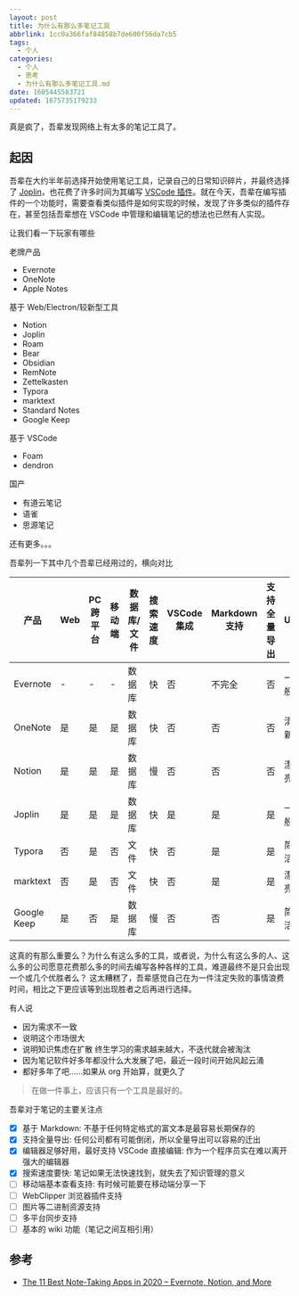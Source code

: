 ```yaml
---
layout: post
title: 为什么有那么多笔记工具
abbrlink: 1cc0a366faf84858b7de600f56da7cb5
tags:
  - 个人
categories:
  - 个人
  - 思考
  - 为什么有那么多笔记工具.md
date: 1605445583721
updated: 1675735179233
---
```


真是疯了，吾辈发现网络上有太多的笔记工具了。

## 起因

吾辈在大约半年前选择开始使用笔记工具，记录自己的日常知识碎片，并最终选择了 [Joplin](https://joplinapp.org/)，也花费了许多时间为其编写 [VSCode 插件](https://marketplace.visualstudio.com/items?itemName=rxliuli.joplin-vscode-plugin)。就在今天，吾辈在编写插件的一个功能时，需要查看类似插件是如何实现的时候，发现了许多类似的插件存在，甚至包括吾辈想在 VSCode 中管理和编辑笔记的想法也已然有人实现。

让我们看一下玩家有哪些

老牌产品

- Evernote
- OneNote
- Apple Notes

基于 Web/Electron/较新型工具

- Notion
- Joplin
- Roam
- Bear
- Obsidian
- RemNote
- Zettelkasten
- Typora
- marktext
- Standard Notes
- Google Keep

基于 VSCode

- Foam
- dendron

国产

- 有道云笔记
- 语雀
- 思源笔记

还有更多。。。

吾辈列一下其中几个吾辈已经用过的，横向对比

| 产品          | Web | PC 跨平台 | 移动端 | 数据库/文件 | 搜索速度 | VSCode 集成 | Markdown 支持 | 支持全量导出 | UI |
| ----------- | --- | ------ | --- | ------ | ---- | --------- | ----------- | ------ | -- |
| Evernote    | -   | -      | -   | 数据库    | 快    | 否         | 不完全         | 否      | 一般 |
| OneNote     | 是   | 是      | 是   | 数据库    | 快    | 否         | 否           | 否      | 清新 |
| Notion      | 是   | 是      | 是   | 数据库    | 慢    | 否         | 否           | 否      | 漂亮 |
| Joplin      | 是   | 是      | 是   | 数据库    | 快    | 是         | 是           | 是      | 一般 |
| Typora      | 否   | 是      | 否   | 文件     | 快    | 否         | 是           | 是      | 简洁 |
| marktext    | 否   | 是      | 否   | 文件     | 快    | 否         | 是           | 是      | 漂亮 |
| Google Keep | 是   | 否      | 是   | 数据库    | 慢    | 否         | 否           | 是      | 简洁 |

这真的有那么重要么？为什么有这么多的工具，或者说，为什么有这么多的人、这么多的公司愿意花费那么多的时间去编写各种各样的工具，难道最终不是只会出现一个或几个优胜者么？
这太糟糕了，吾辈感觉自己在为一件注定失败的事情浪费时间，相比之下更应该等到出现胜者之后再进行选择。

有人说

- 因为需求不一致
- 说明这个市场很大
- 说明知识焦虑在扩散 终生学习的需求越来越大，不迭代就会被淘汰
- 因为笔记软件好多年都没什么大发展了吧，最近一段时间开始风起云涌
- 都好多年了吧……如果从 org 开始算，就更久了

> 在做一件事上，应该只有一个工具是最好的。

吾辈对于笔记的主要关注点

- [x] 基于 Markdown: 不基于任何特定格式的富文本是最容易长期保存的
- [x] 支持全量导出: 任何公司都有可能倒闭，所以全量导出可以容易的迁出
- [x] 编辑器足够好用，最好支持 VSCode 直接编辑: 作为一个程序员实在难以离开强大的编辑器
- [x] 搜索速度要快: 笔记如果无法快速找到，就失去了知识管理的意义
- [ ] 移动端基本查看支持: 有时候可能要在移动端分享一下
- [ ] WebClipper 浏览器插件支持
- [ ] 图片等二进制资源支持
- [ ] 多平台同步支持
- [ ] 基本的 wiki 功能（笔记之间互相引用）

## 参考

- [The 11 Best Note-Taking Apps in 2020 – Evernote, Notion, and More](https://collegeinfogeek.com/best-note-taking-apps/)
